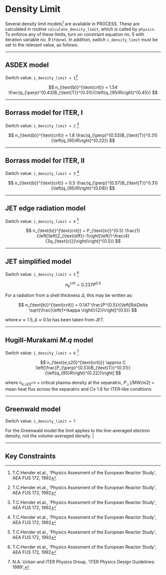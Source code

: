 # Density Limit

Several density limit models[^1] are available in PROCESS. These are
calculated in routine `calculate_density_limit`, which is called by `physics`. To enforce any of 
these limits, turn on constraint equation no. 5 with iteration variable no. 9 
(`fdene`). In addition, switch `i_density_limit` must be set to the relevant value, as 
follows:

-----------------

## ASDEX model

Switch value: `i_density_limit = 1`[^1]

$$
n_{\text{b}}^{\text{crit}} = 1.54 \frac{q_{\perp}^{0.43}B_{\text{T}}^{0.31}}{\left(q_{95}R\right)^{0.45}}
$$

-----------------

## Borrass model for ITER, I

Switch value: `i_density_limit = 2` [^1]

$$
n_{\text{b}}^{\text{crit}} = 1.8 \frac{q_{\perp}^{0.53}B_{\text{T}}^0.31}{\left(q_{95}R\right)^{0.22}}
$$

-----------------

## Borrass model for ITER, II 

Switch value: `i_density_limit = 3` [^1]

$$
n_{\text{b}}^{\text{crit}} = 0.5 \frac{q_{\perp}^{0.57}B_{\text{T}}^0.31}{\left(q_{95}R\right)^{0.09}}
$$

-----------------

## JET edge radiation model

Switch value: `i_density_limit = 4` [^1]

$$
n_{\text{b}}^{\text{crit}} = P_{\text{in}}^{0.5} \frac{1}{\left[\left(Z_{\text{eff}}-1\right)\left(1-\frac{4}{3q_{\text{c}}}\right)\right]^{0.5}}
$$

-----------------

## JET simplified model

Switch value: `i_density_limit = 5` [^1]

$$
n_{\text{b}}^{\text{crit}} = 0.237 P^{0.5}
$$

For a radiation from a shell thickness $\Delta$, this may be written as:

$$
n_{\text{b}}^{\text{crit}} = 0.147 \frac{P^{0.5}}{\left[Ra\Delta \sqrt{\frac{\left(1+\kappa \right)}{2}}\right]^{0.5}}
$$

where $\kappa \approx 1.5, \Delta \approx 0.1a$ has been taken from JET.

-----------------

## Hugill-Murakami $M.q$ model

Switch value: `i_density_limit = 6` [^2]

$$
n_{\text{e,s20}^{\text{crit}}} \approx C \left[\frac{P_{\perp}^{0.53}B_{\text{T}}^{0.31}}{\left(q_{95}R\right)^{0.22}}\right]
$$

where $n_{\text{e,s20}^{\text{crit}}}$ = critical plasma density at the separatrix, $P_{\perp}$(/MW/m2) =
mean heat flux across the separatrix and $C \approx$  1.8 for ITER-like
conditions.

-----------------

## Greenwald model

Switch value: `i_density_limit = 7`

For the Greenwald model the limit applies to the line-averaged electron density, not the volume-averaged density. |

-----------------

## Key Constraints

[^1]: T.C.Hender et.al., 'Physics Assesment of the European Reactor Study', AEA FUS 172, 1992

[^2]: N.A. Uckan and ITER Physics Group, 'ITER Physics Design Guidelines: 1989',